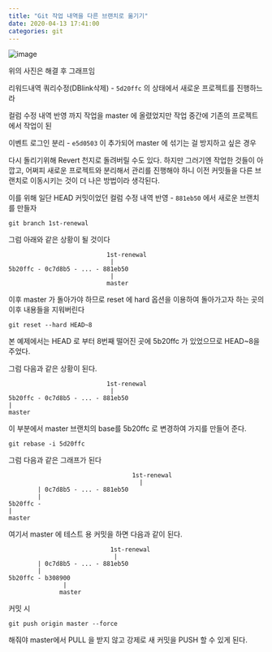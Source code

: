 ```yaml
---
title: "Git 작업 내역을 다른 브랜치로 옮기기"
date: 2020-04-13 17:41:00
categories: git
---
```


![image](https://www.notion.so/image/https%3A%2F%2Fs3-us-west-2.amazonaws.com%2Fsecure.notion-static.com%2Fa4d97c61-2ab3-4c46-b7e6-54e570cb1804%2FUntitled.png?table=block&id=819687ad-134b-4015-8d29-f23464f5b227&width=1530&cache=v2)

위의 사진은 해결 후 그래프임

리워드내역 쿼리수정(DBlink삭제) - `5d20ffc` 의 상태에서 새로운 프로젝트를 진행하느라 

컬럼 수정 내역 반영 까지 작업을 master 에 올렸었지만 작업 중간에 기존의 프로젝트에서 작업이 된 

이벤트 로그인 분리 - `e5d0503` 이 추가되어 master 에 섞기는 걸 방지하고 싶은 경우 

다시 돌리기위해 Revert 천지로 돌려버릴 수도 있다. 하지만 그러기엔 작업한 것들이 아깝고, 어쩌피 새로운 프로젝트와 분리해서 관리를 진행해야 하니 이전 커밋들을 다른 브랜치로 이동시키는 것이 더 나은 방법이라 생각된다.

이를 위해 일단 HEAD 커밋이었던 컬럼 수정 내역 반영 - `881eb50` 에서 새로운 브랜치를 만들자

    git branch 1st-renewal

그럼 아래와 같은 상황이 될 것이다

                               1st-renewal
                                |
    5b20ffc - 0c7d8b5 - ... - 881eb50
                                |
                               master

이후 master 가 돌아가야 하므로 reset 에 hard 옵션을 이용하여 돌아가고자 하는 곳의 이후 내용들을 지워버린다

    git reset --hard HEAD~8

본 예제에서는 HEAD 로 부터 8번째 떨어진 곳에 5b20ffc 가 있었으므로 HEAD~8을 주었다.

그럼 다음과 같은 상황이 된다.

                               1st-renewal
                                |
    5b20ffc - 0c7d8b5 - ... - 881eb50
    |
    master

이 부분에서 master 브랜치의 base를 5b20ffc 로 변경하여 가지를 만들어 준다.

    git rebase -i 5d20ffc

그럼 다음과 같은 그래프가 된다

                                      1st-renewal
                                        |
    		| 0c7d8b5 - ... - 881eb50
    		|
    5b20ffc - 
    |
    master

여기서 master 에 테스트 용 커밋을 하면 다음과 같이 된다.

                                1st-renewal
                                 |
            | 0c7d8b5 - ... - 881eb50
            |
    5b20ffc - b308900
                   |
                  master

커밋 시 

```
git push origin master --force
```

해줘야 master에서 PULL 을 받지 않고 강제로 새 커밋을 PUSH 할 수 있게 된다.
